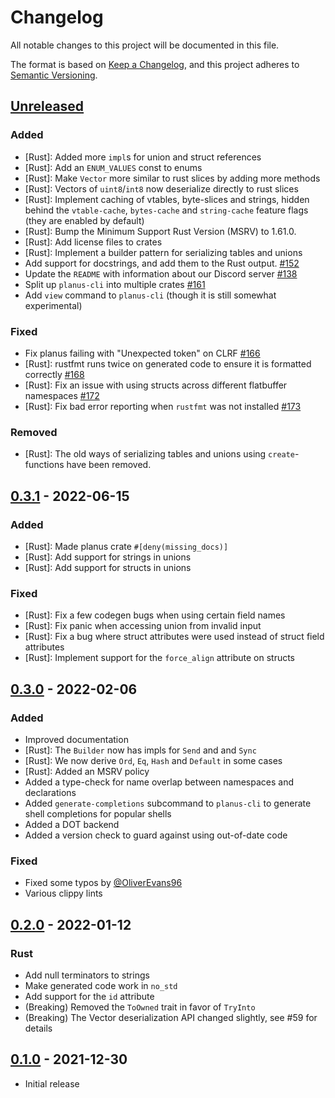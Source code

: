 # Changelog

All notable changes to this project will be documented in this file.

The format is based on [Keep a Changelog](https://keepachangelog.com/en/1.0.0/),
and this project adheres to [Semantic Versioning](https://semver.org/spec/v2.0.0.html).

## [Unreleased]

### Added

- \[Rust\]: Added more `impl`s for union and struct references
- \[Rust\]: Add an `ENUM_VALUES` const to enums
- \[Rust\]: Make `Vector` more similar to rust slices by adding more methods
- \[Rust\]: Vectors of `uint8`/`int8` now deserialize directly to rust slices
- \[Rust\]: Implement caching of vtables, byte-slices and strings, hidden
  behind the `vtable-cache`, `bytes-cache` and `string-cache` feature flags
  (they are enabled by default)
- \[Rust\]: Bump the Minimum Support Rust Version (MSRV) to 1.61.0.
- \[Rust\]: Add license files to crates
- \[Rust\]: Implement a builder pattern for serializing tables and unions
- Add support for docstrings, and add them to the Rust output. [#152](https://github.com/planus-org/planus/pull/152)
- Update the `README` with information about our Discord server [#138](https://github.com/planus-org/planus/pull/138)
- Split up `planus-cli` into multiple crates [#161](https://github.com/planus-org/planus/pull/161)
- Add `view` command to `planus-cli` (though it is still somewhat experimental)

### Fixed

- Fix planus failing with "Unexpected token" on CLRF [#166](https://github.com/planus-org/planus/pull/166)
- \[Rust\]: rustfmt runs twice on generated code to ensure it is formatted correctly [#168](https://github.com/planus-org/planus/pull/168)
- \[Rust\]: Fix an issue with using structs across different flatbuffer namespaces [#172](https://github.com/planus-org/planus/pull/172)
- \[Rust\]: Fix bad error reporting when `rustfmt` was not installed [#173](https://github.com/planus-org/planus/pull/173)

### Removed

- \[Rust\]: The old ways of serializing tables and unions using `create`-functions have been removed.

## [0.3.1] - 2022-06-15

### Added

- \[Rust\]: Made planus crate `#[deny(missing_docs)]`
- \[Rust\]: Add support for strings in unions
- \[Rust\]: Add support for structs in unions

### Fixed

- \[Rust\]: Fix a few codegen bugs when using certain field names
- \[Rust\]: Fix panic when accessing union from invalid input
- \[Rust\]: Fix a bug where struct attributes were used instead of struct field attributes
- \[Rust\]: Implement support for the `force_align` attribute on structs

## [0.3.0] - 2022-02-06

### Added

- Improved documentation
- \[Rust\]: The `Builder` now has impls for `Send` and and `Sync`
- \[Rust\]: We now derive `Ord`, `Eq`, `Hash` and `Default` in some cases
- \[Rust\]: Added an MSRV policy
- Added a type-check for name overlap between namespaces and declarations
- Added `generate-completions` subcommand to `planus-cli` to generate shell completions for popular shells
- Added a DOT backend
- Added a version check to guard against using out-of-date code

### Fixed

- Fixed some typos by [@OliverEvans96](https://github.com/OliverEvans96)
- Various clippy lints

## [0.2.0] - 2022-01-12

### Rust

- Add null terminators to strings
- Make generated code work in `no_std`
- Add support for the `id` attribute
- (Breaking) Removed the `ToOwned` trait in favor of `TryInto`
- (Breaking) The Vector deserialization API changed slightly, see #59 for details

## [0.1.0] - 2021-12-30

- Initial release

[Unreleased]: https://github.com/planus-org/planus/compare/v0.3.1...HEAD
[0.3.1]: https://github.com/planus-org/planus/compare/v0.3.0...v0.3.1
[0.3.0]: https://github.com/planus-org/planus/compare/v0.2.0...v0.3.0
[0.2.0]: https://github.com/planus-org/planus/compare/v0.1.0...v0.2.0
[0.1.0]: https://github.com/planus-org/planus/releases/tag/v0.1.0
